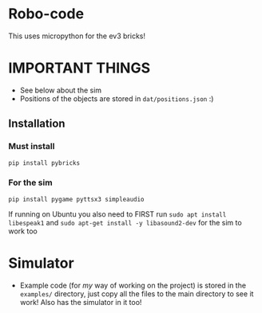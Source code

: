 # Robo-code
This uses micropython for the ev3 bricks!

# IMPORTANT THINGS
 - See below about the sim
 - Positions of the objects are stored in `dat/positions.json` :)
## Installation
### Must install
`pip install pybricks`

### For the sim
`pip install pygame pyttsx3 simpleaudio`

If running on Ubuntu you also need to FIRST run `sudo apt install libespeak1` and `sudo apt-get install -y libasound2-dev` for the sim to work too

# Simulator
 - Example code (for *my* way of working on the project) is stored in the `examples/` directory, just copy all the files to the main directory to see it work! Also has the simulator in it too!
